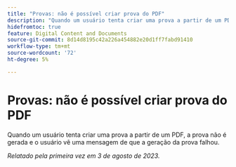 ```yaml
---
title: "Provas: não é possível criar prova do PDF"
description: "Quando um usuário tenta criar uma prova a partir de um PDF, a prova não é gerada e o usuário vê uma mensagem de que a geração da prova falhou."
hidefromtoc: true
feature: Digital Content and Documents
source-git-commit: 8d14d8195c42a226a454882e20d1ff7fabd91410
workflow-type: tm+mt
source-wordcount: '72'
ht-degree: 5%

---
```



# Provas: não é possível criar prova do PDF

<!--WF and WFP TOCs-->

Quando um usuário tenta criar uma prova a partir de um PDF, a prova não é gerada e o usuário vê uma mensagem de que a geração da prova falhou.

_Relatado pela primeira vez em 3 de agosto de 2023._